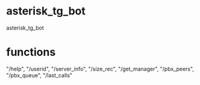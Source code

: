 # asterisk_tg_bot
asterisk_tg_bot

# functions
"/help", "/userid", "/server_info", "/size_rec",
"/get_manager", "/pbx_peers", "/pbx_queue", "/last_calls"
